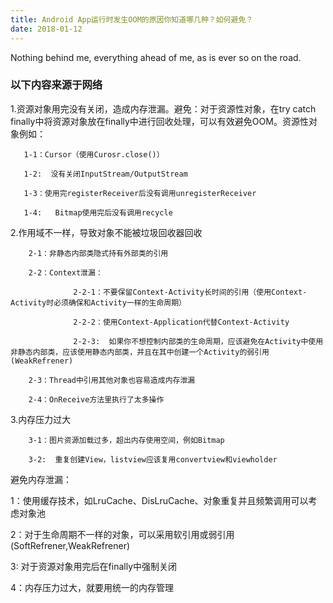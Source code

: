 ```yaml
---
title: Android App运行时发生OOM的原因你知道哪几种？如何避免？ 
date: 2018-01-12
---
```

Nothing behind me, everything ahead of me, as is ever so on the road.

### 以下内容来源于网络

1.资源对象用完没有关闭，造成内存泄漏。避免：对于资源性对象，在try catch finally中将资源对象放在finally中进行回收处理，可以有效避免OOM。资源性对象例如：

       1-1：Cursor（使用Curosr.close()）

       1-2:  没有关闭InputStream/OutputStream 

       1-3：使用完registerReceiver后没有调用unregisterReceiver

       1-4:   Bitmap使用完后没有调用recycle


2.作用域不一样，导致对象不能被垃圾回收器回收

        2-1：非静态内部类隐式持有外部类的引用

        2-2：Context泄漏：

                  2-2-1：不要保留Context-Activity长时间的引用（使用Context-Activity时必须确保和Activity一样的生命周期）

                  2-2-2：使用Context-Application代替Context-Activity

                  2-2-3:  如果你不想控制内部类的生命周期，应该避免在Activity中使用非静态内部类，应该使用静态内部类，并且在其中创建一个Activity的弱引用(WeakRefrener)

        2-3：Thread中引用其他对象也容易造成内存泄漏

        2-4：OnReceive方法里执行了太多操作

3.内存压力过大

        3-1：图片资源加载过多，超出内存使用空间，例如Bitmap

        3-2:  重复创建View，listview应该复用convertview和viewholder


避免内存泄漏：

 1：使用缓存技术，如LruCache、DisLruCache、对象重复并且频繁调用可以考虑对象池

 2：对于生命周期不一样的对象，可以采用软引用或弱引用(SoftRefrener,WeakRefrener)

 3:  对于资源对象用完后在finally中强制关闭

 4：内存压力过大，就要用统一的内存管理